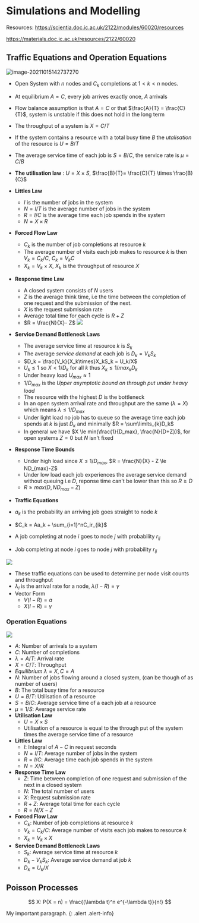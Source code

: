 # Simulations and Modelling

Resources: https://scientia.doc.ic.ac.uk/2122/modules/60020/resources

https://materials.doc.ic.ac.uk/resources/2122/60020

## Traffic Equations and Operation Equations

![image-20211015142737270](./Notes.assets/image-20211015142737270.png)

- Open System with $n$ nodes and $C_k$ completions at $1<k<n$ nodes.
- At equilibrium $A = C$, every job arrives exactly once, $A$ arrivals
- Flow balance assumption is that $A = C$ or that $\frac{A}{T} = \frac{C}{T}$, system is unstable if this does not hold in the long term
- The throughput of a system is $X = C/T$
- If the system contains a resource with a total busy time $B$ the *utalisation* of the resource is $U = B/T$
- The average service time of each job is $S = B/C$, the service rate is $\mu = C/B$
- **The utilisation law** : $U = X \times S$, $\frac{B}{T}= \frac{C}{T} \times \frac{B}{C}$
- **Littles Law**
	- $I$ is the number of jobs in the system
	- $N = I/T$ is the average number of jobs in the system
	- $R = I/C$ is the average time each job spends in the system
	- $N = X \times R$

- **Forced Flow Law** 
	- $C_k$ is the number of job completions at resource $k$
	- The average number of visits each job makes to resource $k$ is then $V_k = C_k/C$, $C_k = V_kC$
	-  $X_k = V_k \times X$, $X_k$ is the throughput of resource $X$
- **Response time Law**
	- A closed system consists of $N$ users
	- $Z$ is the average think time, i.e the time between the completion of one request and the submission of the next.
	- $X$ is the request submission rate
	- Average total time for each cycle is $R+Z$
	- $R = \frac{N}{X}- Z$
![](Notes.assets/Pasted%20image%2020211030210803.png)
- **Service Demand Bottleneck Laws**
	- The average service time at resource $k$ is $S_k$
	- The average *service demand* at each job is $D_k=V_kS_k$
	- $D_k = \frac{V_k}{X_k\times}X_kS_k = U_k/X$
	- $U_k \le 1$ so $X<1/D_k$ for all $k$ thus $X_k\le 1/max_kD_k$
	- Under heavy load $U_{max} \approx 1$
	- $1/D_{max}$ is the *Upper asymptotic bound on through put under heavy load*
	- The resource with the highest $D$ is the bottleneck
	- In an open system arrival rate and throughput are the same ($\lambda = X$) which means $\lambda \le 1/D_{max}$
	- Under light load no job has to queue so the average time each job spends at $k$ is just $D_k$ and minimally $R = \sum\limits_{k}D_k$
	- In general we have $X \le min(\frac{1}{D_max}, \frac{N}{D+Z})$, for open systems $Z = 0$ but $N$ isn't fixed
- **Response Time Bounds**
	- Under high load since $X \le 1/D_{max}$, $R = \frac{N}{X} - Z \le ND_{max}-Z$ 
	- Under low load each job experiences the average service demand without queuing i.e $D$, reponse time can't be lower than this so $R \ge D$
	- $R \ge max(D,ND_{max} - Z)$
- **Traffic Equations**
- $a_k$ is the probability an arriving job goes straight to node $k$
- $C_k = Aa_k + \sum_{i=1}^nC_ir_{ik}$
- A job completing at node $i$ goes to node $j$ with probability $r_{ij}$
- Job completing at node $i$ goes to node $j$ with probability $r_{ij}$

![](Notes.assets/Pasted%20image%2020211104113531.png)

- These traffic equations can be used to determine per node visit counts and throughput 
- $\lambda_i$ is the arrival rate for a node, $\lambda(I-R)=\gamma$
- Vector Form
	- $V(I-R) = a$
	- $X(I-R) = \gamma$
### Operation Equations
![](Notes.assets/Pasted%20image%2020211030210951.png)
- $A$: Number of arrivals to a system
- $C$: Number of completions
- $\lambda = A/T$: Arrival rate
- $X = C/T$: Throughput
- *Equilibrium* $\lambda = X, C = A$
- $N$: Number of jobs flowing around a closed system, (can be though of as number of users)
- $B$: The total busy time for a resource
- $U = B/T$: Utilisation of a resource
- $S = B/C$: Average service time of a each job at a resource
- $\mu = 1/S$: Average service rate
- **Utilisation Law**
	- $U = X \times S$
	- Utilisation of a resource is equal to the through put of the system times the average service time of a resource
- **Littles Law**
	- $I$: Integral of $A - C$ in request seconds
	- $N = I/T$: Average number of jobs in the system
	- $R = I/C$: Average time each job spends in the system
	- $N = X/R$
- **Response Time Law**
	- $Z$: Time between completion of one request and submission of the next in a closed system
	- $N$: The total number of users
	- $X$: Request submission rate
	- $R+Z$: Average total time for each cycle
	- $R = N/X-Z$
- **Forced Flow Law**
	- $C_k$: Number of job completions at resource $k$
	- $V_k = C_k/C$: Average number of visits each job makes to resource $k$
	- $X_k = V_k \times X$
- **Service Demand Bottleneck Laws**
	- $S_k$: Average service time at resource $k$
	- $D_k - V_kS_k$: Average service demand at job $k$
	- $D_k = U_k/X$

## Poisson Processes 

$$
X: P(X = n) = \frac{(\lambda t)^n e^{-\lambda t}}{n!}
$$


My important paragraph.
{: .alert .alert-info}

